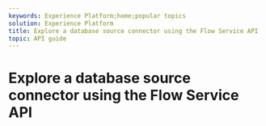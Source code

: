 ```yaml
---
keywords: Experience Platform;home;popular topics
solution: Experience Platform
title: Explore a database source connector using the Flow Service API
topic: API guide
---
```


# Explore a database source connector using the Flow Service API